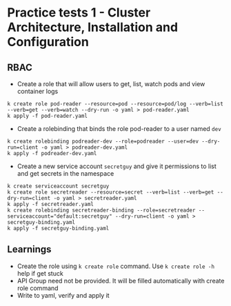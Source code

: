 # Practice tests 1 - Cluster Architecture, Installation and Configuration

## RBAC


* Create a role that will allow users to get, list, watch pods and view container logs

```
k create role pod-reader --resource=pod --resource=pod/log --verb=list --verb=get --verb=watch --dry-run -o yaml > pod-reader.yaml
k apply -f pod-reader.yaml
```

* Create a rolebinding that binds the role pod-reader to a user named `dev`

```
k create rolebinding podreader-dev --role=podreader --user=dev --dry-run=client -o yaml > podreader-dev.yaml
k apply -f podreader-dev.yaml
```

* Create a new service account `secretguy` and give it permissions to list and get secrets in the namespace

```
k create serviceaccount secretguy
k create role secretreader --resource=secret --verb=list --verb=get --dry-run=client -o yaml > secretreader.yaml
k apply -f secretreader.yaml
k create rolebinding secretreader-binding --role=secretreader --serviceaccount="default:secretguy" --dry-run=client -o yaml > secretguy-binding.yaml
k apply -f secretguy-binding.yaml
```


## Learnings

* Create the role using `k create role` command. Use `k create role -h` help if get stuck
* API Group need not be provided. It will be filled automatically with create role command
* Write to yaml, verify and apply it
